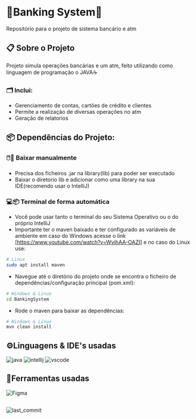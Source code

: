 # 🏦Banking System🏧
Repositório para o projeto de sistema bancário e atm
    
## 📋 Sobre o Projeto
Projeto simula operações bancárias e um atm, feito utilizando como linguagem de programação o JAVA☕

### 🗂️ Inclui:
- Gerenciamento de contas, cartões de crédito e clientes
- Permite a realização de diversas operações no atm
- Geração de relatorios

## 📦 Dependências do Projeto:
### 🖱️📁 Baixar manualmente
- Precisa dos ficheiros .jar na library(lib) para poder ser executado
- Baixar o diretorio lib e adicionar como uma library na sua IDE(recomendo usar o IntelliJ)

### 💻📦 Terminal de forma automática
- Você pode usar tanto o terminal do seu Sistema Operativo ou o do próprio IntelliJ
- Importante ter o maven baixado e ter configurado as variáveis de ambiente em caso do Windows acesse o link [https://www.youtube.com/watch?v=WvihAA-OAZI] e no caso do Linux use:
```bash
# Linux
sudo apt install maven
```
- Navegue até o diretório do projeto onde se encontra o ficheiro de dependências/configuração principal (pom.xml):
```bash
# Windows & Linux
cd BankingSystem 
```
- Rode o maven para baixar as dependências:
```bash
# Windows & Linux
mvn clean install
```

## ⚙️Linguagens & IDE's usadas
![java](https://img.shields.io/badge/java-%23ED8B00.svg?style=for-the-badge&logo=openjdk&logoColor=white)
![intellij](https://img.shields.io/badge/IntelliJIDEA-000000.svg?style=for-the-badge&logo=intellij-idea&logoColor=white)
![vscode](https://img.shields.io/badge/Visual%20Studio%20Code-0078d7.svg?style=for-the-badge&logo=visual-studio-code&logoColor=white)

## 🔧Ferramentas usadas
![Figma](https://img.shields.io/badge/figma-%23F24E1E.svg?style=for-the-badge&logo=figma&logoColor=white)

##
![last_commit](https://img.shields.io/github/last-commit/LiedsonDelgado/school_projects-UTA?color=03fc84)
